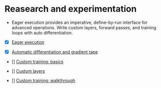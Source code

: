 # Reasearch and experimentation

- Eager execution provides an imperative, define-by-run interface for advanced operations. Write custom layers, forward passes, and training loops with auto differentiation.

- [x] [Eager execution](https://www.tensorflow.org/tutorials/eager/eager_basics)

- [x] [Automatic differentiation and gradient tape](https://www.tensorflow.org/tutorials/eager/automatic_differentiation)

- [] [Custom training: basics](https://www.tensorflow.org/tutorials/eager/custom_training)

- [] [Custom layers](https://www.tensorflow.org/tutorials/eager/custom_layers)

- [] [Custom training: walkthrough](https://www.tensorflow.org/tutorials/eager/custom_training_walkthrough)